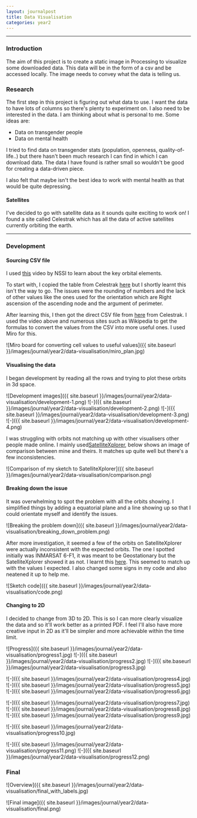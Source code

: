 ```yaml
---
layout: journalpost
title: Data Visualisation
categories: year2
---
```


---

### Introduction

The aim of this project is to create a static image in Processing to visualize some downloaded data. This data will be in the form of a csv and be accessed locally. The image needs to convey what the data is telling us.

### Research

The first step in this project is figuring out what data to use. I want the data to have lots of columns so there's plenty to experiment on. I also need to be interested in the data. I am thinking about what is personal to me. Some ideas are:

* Data on transgender people
* Data on mental health

I tried to find data on transgender stats (population, openness, quality-of-life..) but there hasn't been much research I can find in which I can download data. The data I have found is rather small so wouldn't be good for creating a data-driven piece.

I also felt that maybe isn't the best idea to work with mental health as that would be quite depressing.

#### Satellites

I've decided to go with satellite data as it sounds quite exciting to work on! I found a site called Celestrak which has all the data of active satellites currently orbiting the earth. 

---

### Development

#### Sourcing CSV file

I used [this](https://www.youtube.com/watch?v=2gAYqtmNJx8) video by NSSI to learn about the key orbital elements.

To start with, I copied the table from Celestrak [here](https://celestrak.org/NORAD/elements/table.php?GROUP=active&FORMAT=tle) but I shortly learnt this isn't the way to go. The issues were the rounding of numbers and the lack of other values like the ones used for the orientation which are Right ascension of the ascending node and the argument of perimeter.

After learning this, I then got the direct CSV file from [here](https://celestrak.org/NORAD/elements/gp.php?GROUP=active&FORMAT=csv) from Celestrak. I used the video above and numerous sites such as Wikipedia to get the formulas to convert the values from the CSV into more useful ones. I used Miro for this.

![Miro board for converting cell values to useful values]({{ site.baseurl }}/images/journal/year2/data-visualisation/miro_plan.jpg)

#### Visualising the data

I began development by reading all the rows and trying to plot these orbits in 3d space.

![Development images]({{ site.baseurl }}/images/journal/year2/data-visualisation/development-1.png)
![-]({{ site.baseurl }}/images/journal/year2/data-visualisation/development-2.png)
![-]({{ site.baseurl }}/images/journal/year2/data-visualisation/development-3.png)
![-]({{ site.baseurl }}/images/journal/year2/data-visualisation/development-4.png)

I was struggling with orbits not matching up with other visualisers other people made online. I mainly used[SatelliteXplorer](https://geoxc-apps.bd.esri.com/space/satellite-explorer/), below shows an image of comparison between mine and theirs. It matches up quite well but there's a few inconsistencies.

![Comparison of my sketch to SatelliteXplorer]({{ site.baseurl }}/images/journal/year2/data-visualisation/comparison.png)

#### Breaking down the issue

It was overwhelming to spot the problem with all the orbits showing. I simplified things by adding a equatorial plane and a line showing up so that I could orientate myself and identify the issues.

![Breaking the problem down]({{ site.baseurl }}/images/journal/year2/data-visualisation/breaking_down_problem.png)

After more investigation, it seemed a few of the orbits on SatelliteXplorer were actually inconsistent with the expected orbits. The one I spotted initially was INMARSAT 6-F1, it was meant to be Geostationary but the SatelliteXplorer showed it as not. I learnt this [here](https://www.n2yo.com/satellite/?s=50319). This seemed to match up with the values I expected. I also changed some signs in my code and also neatened it up to help me.

![Sketch code]({{ site.baseurl }}/images/journal/year2/data-visualisation/code.png)

#### Changing to 2D

I decided to change from 3D to 2D. This is so I can more clearly visualize the data and so it'll work better as a printed PDF. I feel I'll also have more creative input in 2D as it'll be simpler and more achievable within the time limit.


![Progress]({{ site.baseurl }}/images/journal/year2/data-visualisation/progress1.jpg)
![-]({{ site.baseurl }}/images/journal/year2/data-visualisation/progress2.jpg)
![-]({{ site.baseurl }}/images/journal/year2/data-visualisation/progress3.jpg)

![-]({{ site.baseurl }}/images/journal/year2/data-visualisation/progress4.jpg)
![-]({{ site.baseurl }}/images/journal/year2/data-visualisation/progress5.jpg)
![-]({{ site.baseurl }}/images/journal/year2/data-visualisation/progress6.jpg)

![-]({{ site.baseurl }}/images/journal/year2/data-visualisation/progress7.jpg)
![-]({{ site.baseurl }}/images/journal/year2/data-visualisation/progress8.jpg)
![-]({{ site.baseurl }}/images/journal/year2/data-visualisation/progress9.jpg)

![-]({{ site.baseurl }}/images/journal/year2/data-visualisation/progress10.jpg)

![-]({{ site.baseurl }}/images/journal/year2/data-visualisation/progress11.png)
![-]({{ site.baseurl }}/images/journal/year2/data-visualisation/progress12.png)


### Final

![Overview]({{ site.baseurl }}/images/journal/year2/data-visualisation/final_with_labels.jpg)

![Final image]({{ site.baseurl }}/images/journal/year2/data-visualisation/final.png)














